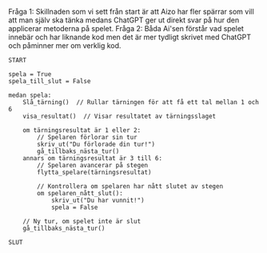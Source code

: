 Fråga 1: Skillnaden som vi sett från start är att Aizo har fler spärrar som vill att man själv ska tänka medans ChatGPT ger ut direkt svar på hur den applicerar metoderna på spelet.
Fråga 2: Båda Ai'sen förstår vad spelet innebär och har liknande kod men det är mer tydligt skrivet med ChatGPT och påminner mer om verklig kod.

```
START

spela = True
spela_till_slut = False

medan spela:
    Slå_tärning()  // Rullar tärningen för att få ett tal mellan 1 och 6
    visa_resultat()  // Visar resultatet av tärningsslaget

    om tärningsresultat är 1 eller 2:
        // Spelaren förlorar sin tur
        skriv_ut("Du förlorade din tur!")
        gå_tillbaks_nästa_tur()
    annars om tärningsresultat är 3 till 6:
        // Spelaren avancerar på stegen
        flytta_spelare(tärningsresultat)

        // Kontrollera om spelaren har nått slutet av stegen
        om spelaren_nått_slut():
            skriv_ut("Du har vunnit!")
            spela = False

    // Ny tur, om spelet inte är slut
    gå_tillbaks_nästa_tur()

SLUT
```
